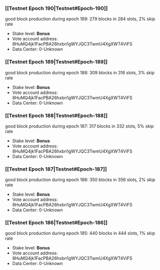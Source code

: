 ### [[Testnet Epoch 190|Testnet#Epoch-190]]
good block production during epoch 189: 279 blocks in 284 slots, 2% skip rate
* Stake level: **Bonus** 
* Vote account address: 8HuMQ4jk1FacPBA26hxbn1gWYJQC3TwmU4XgXWT4ViFS
* Data Center: 0-Unknown
### [[Testnet Epoch 189|Testnet#Epoch-189]]
good block production during epoch 188: 309 blocks in 316 slots, 3% skip rate
* Stake level: **Bonus** 
* Vote account address: 8HuMQ4jk1FacPBA26hxbn1gWYJQC3TwmU4XgXWT4ViFS
* Data Center: 0-Unknown
### [[Testnet Epoch 188|Testnet#Epoch-188]]
good block production during epoch 187: 317 blocks in 332 slots, 5% skip rate
* Stake level: **Bonus** 
* Vote account address: 8HuMQ4jk1FacPBA26hxbn1gWYJQC3TwmU4XgXWT4ViFS
* Data Center: 0-Unknown
### [[Testnet Epoch 187|Testnet#Epoch-187]]
good block production during epoch 186: 350 blocks in 356 slots, 2% skip rate
* Stake level: **Bonus** 
* Vote account address: 8HuMQ4jk1FacPBA26hxbn1gWYJQC3TwmU4XgXWT4ViFS
* Data Center: 0-Unknown
### [[Testnet Epoch 186|Testnet#Epoch-186]]
good block production during epoch 185: 440 blocks in 444 slots, 1% skip rate
* Stake level: **Bonus** 
* Vote account address: 8HuMQ4jk1FacPBA26hxbn1gWYJQC3TwmU4XgXWT4ViFS
* Data Center: 0-Unknown
